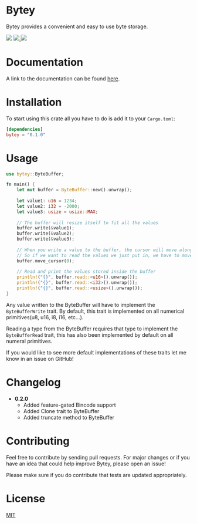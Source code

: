 # Bytey
Bytey provides a convenient and easy to use byte storage.

<p>
    <img src="https://img.shields.io/crates/l/bytey?style=flat-square" />
    <a href="https://crates.io/crates/bytey" alt="Crate">
        <img src="https://img.shields.io/crates/v/bytey?style=flat-square" />
    </a>
    <a href="https://docs.rs/bytey/latest/bytey/" alt="Docs">
        <img src="https://img.shields.io/docsrs/bytey?style=flat-square" />
    </a>
</p>

# Documentation
A link to the documentation can be found [here](https://docs.rs/bytey/latest/bytey/).

# Installation
To start using this crate all you have to do is add it to your ``Cargo.toml``:
```toml
[dependencies]
bytey = "0.1.0"
```

# Usage
```rust
use bytey::ByteBuffer;

fn main() { 
    let mut buffer = ByteBuffer::new().unwrap();
    
    let value1: u16 = 1234;
    let value2: i32 = -2000;
    let value3: usize = usize::MAX;
    
    // The buffer will resize itself to fit all the values
    buffer.write(&value1);
    buffer.write(&value2);
    buffer.write(&value3);
    
    // When you write a value to the buffer, the cursor will move along
    // So if we want to read the values we just put in, we have to move it back to 0
    buffer.move_cursor(0);
    
    // Read and print the values stored inside the buffer
    println!("{}", buffer.read::<u16>().unwrap());
    println!("{}", buffer.read::<i32>().unwrap());
    println!("{}", buffer.read::<usize>().unwrap());
}
```
Any value written to the ByteBuffer will have to implement the ``ByteBufferWrite`` trait.
By default, this trait is implemented on all numerical primitives(u8, u16, i8, i16, etc...).

Reading a type from the ByteBuffer requires that type to implement the ``ByteBufferRead`` trait, 
this has also been implemented by default on all numeral primitives.

If you would like to see more default implementations of these traits let me know in an issue on GitHub!

# Changelog

- **0.2.0**
  - Added feature-gated Bincode support
  - Added Clone trait to ByteBuffer
  - Added truncate method to ByteBuffer

# Contributing
Feel free to contribute by sending pull requests. For major changes or if you have an idea that could help improve Bytey, please open an issue!

Please make sure if you do contribute that tests are updated appropriately.

# License
[MIT](https://choosealicense.com/licenses/mit/)